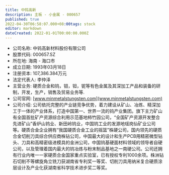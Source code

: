 ```yaml
---
title: 中钨高新
description: 主板 - 小金属 - 000657
published: true
2022-04-30T06:58:07.000+08:00tags: stock
editor: markdown
dateCreated: 2022-01-01T00:00:00.000Z
---
```


- 公司名称: 中钨高新材料股份有限公司
- 股票代码: 000657.SZ
- 所在地: 海南 - 海口市
- 成立日期: 1993年03月18日
- 注册资本: 107,386.384万元
- 法定代表人: 李仲泽
- 主营业务: 硬质合金和钨，钼，钽，铌等有色金属及其深加工产品和装备的研制，开发，生产，销售及贸易业务等.
- 公司官网: [www.minmetalstungsten.com](www.minmetalstungsten.com)
- 公司介绍: 公司依托完整的产业链竞争优势，着力建设从矿山、冶炼、精深加工于一体的产业体系，打造中国第一、世界一流的钨产业集团。旗下主力矿山有全国首批矿产资源综合利用示范基地柿竹园公司，“全国矿产资源开发整合先进矿山”香炉山钨业、新田岭钨业，中国钨工业的发源地瑶岗仙矿业公司等。硬质合金企业拥有“我国硬质合金工业的摇篮”株硬公司，国内领先的硬质合金切削刀具综合供应商株钻公司，中国最大的设计和生产PCB用精密微型钻头、刀具和高精密级进模具的金洲公司，中国钨基硬面材料领域的领导者自硬公司，以及管理着国内最大的钨冶炼与粉末制品基地之一南硬公司。公司还拥有行业内唯一一家硬质合金国家重点实验室，已有授权专利1000余项。株洲钻石切削不等螺旋角立铣刀获湖南省专利奖一等奖、切削刀具用纳米复合硬质涂层设计及产业化获湖南省科学技术进步奖二等奖。



